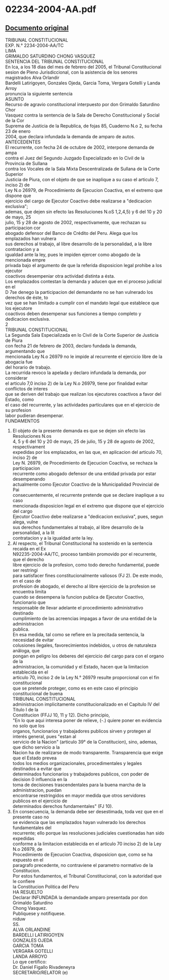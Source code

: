 
02234-2004-AA.pdf
=================
  
[Documento original](https://tc.gob.pe/jurisprudencia/2005/02234-2004-AA.pdf)  
---  
TRIBUNAL CONSTITUCIONAL  
EXP. N.° 2234-2004-AA/TC  
LIMA  
GRIMALDO SATURDINO CHONG VASQUEZ  
SENTENCIA DEL TRIBUNAL CONSTITUCIONAL  
En Ica, a los 18 dias del mes de febrero del 2005, el Tribunal Constitucional  
sesion de Pleno Jurisdiccional, con la asistencia de los senores magistrados Alva Orlandir  
Bardelli Latirigoyen, Gonzales Ojeda, Garcia Toma, Vergara Gotelli y Landa Arroy  
pronuncia la siguiente sentencia  
ASUNTO  
Recurso de agravio constitucional interpuesto por don Grimaldo Saturdino Chor  
Vasquez contra la sentencia de la Sala de Derecho Constitucional y Social de la Cor  
Suprema de Justicia de la Republica, de fojas 85, Cuaderno N.o 2, su fecha 23 de enero  
2004, que declara infundada la demanda de amparo de autos.  
ANTECEDENTES  
El recurrente, con fecha 24 de octubre de 2002, interpone demanda de ampa  
contra el Juez del Segundo Juzgado Especializado en lo Civil de la Provincia de Sullana  
contra los Vocales de la Sala Mixta Descentralizada de Sullana de la Corte Superior  
Justicia de Piura, con el objeto de que se inaplique a su caso el articulo 7, inciso 2) de  
Ley N.o 26979, de Procedimiento de Ejecucion Coactiva, en el extremo que dispone que  
ejercicio del cargo de Ejecutor Coactivo debe realizarse a "dedicacion exclusiva";  
ademas, que dejen sin efecto las Resoluciones N.oS 1,2,4,5) y 6 del 10 y 20 de mayo, 25  
julio, 15 y 28 de agosto de 2002, respectivamente, que rechazan su participacion cor  
abogado defensor del Banco de Crédito del Peru. Alega que los emplazados han vulnera  
sus derechos al trabajo, al libre desarrollo de la personalidad, a la libre contratacion y a  
igualdad ante la ley, pues le impiden ejercer como abogado de la mencionada empre  
privada bajo el argumento de que la referida disposicion legal prohibe a los ejecutor  
coactivos desempeniar otra actividad distinta a ésta.  
Los emplazados contestan la demanda y aducen que en el proceso judicial en el  
D 7se denego la participacion del demandante no se han vulnerado los derechos de éste, to  
vez que se han limitado a cumplir con el mandato legal que establece que los ejecutore  
coactivos deben desempenar sus funciones a tiempo completo y dedicacion exclusiva.  
2  
TRIBUNAL CONSTITUCIONAL  
La Segunda Sala Especializada en lo Civil de la Corte Superior de Justicia de Piura  
con fecha 21 de febrero de 2003, declaro fundada la demanda, argumentando que  
mencionada Ley N.o 26979 no le impide al recurrente el ejercicio libre de la abogacia fue  
del horario de trabajo.  
La recurrida revoco la apelada y declaro infundada la demanda, por considerar  
el articulo 7,0 inciso 2) de la Ley N.o 26979, tiene por finalidad evitar conflictos de interes  
que se deriven del trabajo que realizan los ejecutores coactivos a favor del Estado, como  
el caso del recurrente, y las actividades particulares que en el ejercicio de su profesion  
labor pudieran desempenar.  
FUNDAMENTOS  
1. El objeto de la presente demanda es que se dejen sin efecto las Resoluciones N.os  
4, 5 y 6 del 10 y 20 de mayo, 25 de julio, 15 y 28 de agosto de 2002, respectivament  
expedidas por los emplazados, en las que, en aplicacion del articulo 70, inciso 2) de  
Ley N. 26979, de Procedimiento de Ejecucion Coactiva, se rechaza la participacion  
recurrente como abogado defensor de una entidad privada por estar desempenando  
actualmente como Ejecutor Coactivo de la Municipalidad Provincial de Pai  
consecuentemente, el recurrente pretende que se declare inaplique a su caso  
mencionada disposicion legal en el extremo que dispone que el ejercicio del cargo  
Ejecutor Coactivo debe realizarse a "dedicacion exclusiva", pues, segun alega, vulne  
sus derechos fundamentales al trabajo, al libre desarrollo de la personalidad, a la lit  
contratacion y a la igualdad ante la ley.  
2. Al respecto, el Tribunal Constitucional ha sostenido en la sentencia recaida en el Ex  
N92235-2004-AA/TC, proceso también promovido por el recurrente, que el derecho  
libre ejercicio de la profesion, como todo derecho fundamental, puede ser restringi  
para satisfacer fines constitucionalmente valiosos (FJ 2). De este modo, en el caso de  
profesion de abogado, el derecho al libre ejercicio de la profesion se encuentra limita  
çuando se desempena la funcion publica de Ejecutor Coactivo, funcionario que  
responsable de llevar adelante el procedimiento administrativo destinado  
cumplimiento de las acreencias impagas a favor de una entidad de la administracion  
publica.  
En esa medida, tal como se refiere en la precitada sentencia, la necesidad de evitar  
colusiones ilegales, favorecimientos indebidos, u otros de naturaleza anâloga, que  
pongan en peligro los deberes del ejercicio del cargo para con el organo de la  
administracion, la comunidad y el Estado, hacen que la limitacion establecida en el  
articulo 70, inciso 2 de la Ley N.° 26979 resulte proporcional con el fin constitucional  
que se pretende proteger, como es en este caso el principio constitucional de buena  
TRIBUNAL CONSTITUCIONAL  
administracion implicitamente constitucionalizado en el Capitulo IV del Titulo I de la  
Constitucion (FFJJ 10, 11 y 12). Dicho principio,  
"En lo que aqui interesa poner de relieve, (-.) quiere poner en evidencia no solo que los  
organos, funcionarios y trabajadores publicos sirven y protegen al interés general, pues "estan al  
servicio de la Nacion" (articulo 39° de la Constitucion), sino, ademas, que dicho servicio a la  
Nacion ha de realizarse de modo transparente. Transparencia que exige que el Estado prevea  
todos los medios organizacionales, procedimentales y legales destinados a evitar que  
determinados funcionarios y trabajadores publicos, con poder de decision 0 influencia en la  
toma de decisiones trascendentales para la buena marcha de la administracion, puedan  
encontrarse restringidos en mayor medida que otros servidores publicos en el ejercicio de  
determinados derechos fundamentales" (FJ 10).  
3. En consecuencia, la demanda debe ser desestimada, toda vez que en el presente caso no  
se evidencia que las emplazados hayan vulnerado los derechos fundamentales del  
recurrente; ello porque las resoluciones judiciales cuestionadas han sido expedidas  
conforme a la limitacion establecida en el articulo 70 inciso 2) de la Ley N.o 26979, de  
Procedimiento de Ejecucion Coactiva, disposicion que, como se ha expuesto en el  
paragrafo precedente, no contraviene el parametro normativo de la Constitucion.  
Por estos fundamentos, el Tribunal Constitucional, con la autoridad que le confiere  
la Constitucion Politica del Peru  
HA RESUELTO  
Declarar INFUNDADA la demandade amparo presentada por don Grimaldo Saturdino  
Chong Vasquez.  
Publiquese y notifiquese.  
niduw  
SS.  
ALVA ORLANDINE  
BARDELLI LATIRIGOYEN  
GONZALES OJEDA  
GARCIA TOMA  
VERGARA GOTELLI  
LANDA ARROYO  
Lo qye certifico:  
Dr. Daniel Figallo Rivadeneyra  
SECRETARIO/RELATOR (e)